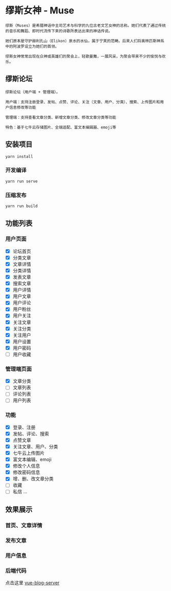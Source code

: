 # 缪斯女神 - Muse

```
缪斯（Muses）是希腊神话中主司艺术与科学的九位古老文艺女神的总称。她们代表了通过传统的音乐和舞蹈、即时代流传下来的诗歌所表达出来的神话传说。

她们原本是守护赫利孔山（Elikon）泉水的水仙，属于宁芙的范畴。后来人们将奥林匹斯神系中的阿波罗设立为她们的首领。

缪斯女神常常出现在众神或英雄们的聚会上，轻歌曼舞，一展风采，为聚会带来不少的愉悦与欢乐。
```

## 缪斯论坛

```
缪斯论坛（用户端 + 管理端）。

用户端：支持注册登录、发帖、点赞、评论、关注（文章、用户、分类）、搜索、上传图片和用户信息修改等功能

管理端：支持查看文章分类、新增文章分类、修改文章分类等功能

特色：基于七牛云存储图片、全端适配、富文本编辑器、emoji等
```



## 安装项目
```
yarn install
```

### 开发编译
```
yarn run serve
```

### 压缩发布
```
yarn run build
```

## 功能列表

### 用户页面

- [x] 论坛首页
- [x] 分类文章
- [x] 文章详情
- [x] 分类详情
- [x] 发表文章
- [x] 搜索文章
- [x] 用户详情
- [x] 用户文章
- [x] 用户评论
- [x] 用户粉丝
- [x] 用户关注
- [x] 关注文章
- [x] 关注分类
- [x] 关注用户
- [x] 用户设置
- [x] 用户密码
- [ ] 用户收藏

### 管理端页面

- [x] 文章分类
- [ ] 文章列表
- [ ] 评论列表
- [ ] 用户列表

### 功能
- [x] 登录、注册
- [x] 发帖、评论、搜索
- [x] 点赞文章
- [x] 关注文章、用户、分类
- [x] 七牛云上传图片
- [x] 富文本编辑、emoji
- [x] 修改个人信息
- [x] 修改密码信息
- [x] 增、删、改文章分类
- [ ] 收藏
- [ ] 私信
...

## 效果展示

### 首页、文章详情

### 发布文章

### 用户信息



### 后端代码
点击这里 [vue-blog-server](https://github.com/wulichenyang/vue-blog-server)
